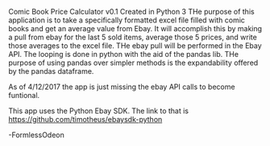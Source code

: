 Comic Book Price Calculator v0.1
Created in Python 3
THe purpose of this application is to take a specifically formatted excel file filled with comic books and get an average value from Ebay. 
It will accomplish this by making a pull from ebay for the last 5 sold items, average those 5 prices, and write those averages to the 
excel file. THe ebay pull will be performed in the Ebay API. The looping is done in python with the aid of the pandas lib. THe purpose of 
using pandas over simpler methods is the expandability offered by the pandas dataframe. 

As of 4/12/2017 the app is just missing the ebay API calls to become funtional.

This app uses the Python Ebay SDK. The link to that is https://github.com/timotheus/ebaysdk-python

-FormlessOdeon



